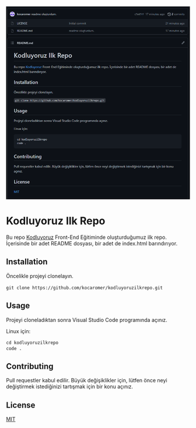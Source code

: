 ![resim](https://raw.githubusercontent.com/kocaromer/kodluyoruzilkrepo/main/resimler/Capture.PNG)
# Kodluyoruz Ilk Repo
Bu repo [Kodluyoruz](https://www.kodluyoruz.org) Front-End Eğitiminde oluşturduğumuz ilk repo. İçerisinde bir adet README dosyası, bir adet de index.html barındırıyor.

## Installation

Öncelikle projeyi clonelayın.

`git clone https://github.com/kocaromer/kodluyoruzilkrepo.git`

## Usage

Projeyi cloneladıktan sonra Visual Studio Code programında açınız.

Linux için: 

```
cd kodluyoruzilkrepo
code .
```

## Contributing

Pull requestler kabul edilir. Büyük değişiklikler için, lütfen önce neyi değiştirmek istediğinizi tartışmak için bir konu açınız.

## License

[MIT](https://opensource.org/licenses/MIT)